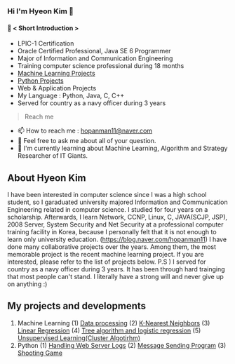### Hi I'm Hyeon Kim 👋
#### 🔭 < Short Introduction > 
- LPIC-1 Certification
- Oracle Certified Professional, Java SE 6 Programmer
- Major of Information and Communication Engineering
- Training computer science professional during 18 months
- [Machine Learning Projects](https://github.com/rlagusgh0223/Machine-Learning "machine Learing Projects")
- [Python Projects](https://github.com/rlagusgh0223/Message-sending-program "message sending program")
- Web & Application Projects
- My Language : Python, Java, C, C++
- Served for country as a navy officer during 3 years

> Reach me
- 📫 How to reach me : hopanman11@naver.com
- 💬 Feel free to ask me about all of your question. 
- 🌱 I'm currently learning about Machine Learning, Algorithm and Strategy Researcher of IT Giants.

## About Hyeon Kim
   I have been interested in computer science since I was a high school student, so I garaduated university majored Information and Communication Engineering related in computer science. I studied for four years on a scholarship.
Afterwards, I learn Network, CCNP, Linux, C, JAVA(SCJP, JSP), 2008 Server, System Security and Net Security at a professional computer training facility in Korea, because I personally felt that it is not enough to learn only university education. (https://blog.naver.com/hopanman11)
I have done many collaborative projects over the years. Among them, the most memorable project is the recent machine learning project. If you are interested, please refer to the list of projects below.
P.S ) I served for country as a navy officer during 3 years. It has been through hard trainging that most people can't stand. I literally have a strong will and never give up on anything :)

## My projects and developments
1. Machine Learning
   (1) [Data processing](https://github.com/rlagusgh0223/Machine-Learning/blob/main/%EB%8D%B0%EC%9D%B4%ED%84%B0_%EC%A0%84%EC%B2%98%EB%A6%AC.ipynb "Data Processing")
   (2) [K-Nearest Neighbors](https://github.com/rlagusgh0223/Machine-Learning/blob/main/k_%EC%B5%9C%EA%B7%BC%EC%A0%91_%EC%9D%B4%EC%9B%83_%ED%9A%8C%EA%B7%80.ipynb "k nearest neighbor regression")
   (3) [Linear Regression](https://github.com/rlagusgh0223/Machine-Learning/blob/main/%EC%84%A0%ED%98%95%ED%9A%8C%EA%B7%80.ipynb "linear regression")
   (4) [Tree algorithm and logistic regression](https://github.com/rlagusgh0223/Machine-Learning/blob/main/%EC%99%80%EC%9D%B8_%EB%B6%84%EB%A5%98%ED%95%98%EA%B8%B0(%EA%B2%B0%EC%A0%95%ED%8A%B8%EB%A6%AC).ipynb "logistic regression")
   (5) [Unsupervised Learning(Cluster Algotirhm)](https://github.com/rlagusgh0223/Machine-Learning/blob/main/%EA%B5%B0%EC%A7%91_%EC%95%8C%EA%B3%A0%EB%A6%AC%EC%A6%98.ipynb "cluster algorithm")
2. Python
   (1) [Handling Web Server Logs](https://github.com/rlagusgh0223/-Handling-web-server-logs "handling web server")
   (2) [Message Sending Program](https://github.com/rlagusgh0223/Message-sending-program "message sending program")
   (3) [Shooting Game](https://github.com/rlagusgh0223/-Create-a-simple-shooting-game "shooting game")
